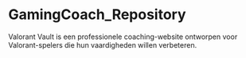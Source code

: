 # GamingCoach_Repository
Valorant Vault is een professionele coaching-website ontworpen voor Valorant-spelers die hun vaardigheden willen verbeteren.
